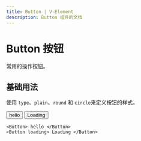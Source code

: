 ```yaml
---
title: Button | V-Element
description: Button 组件的文档
---
```


# Button 按钮
常用的操作按钮。

## 基础用法
使用 `type`、`plain`、`round` 和 `circle`来定义按钮的样式。

<script setup lang="ts">
  import Button from '../../src/components/Button/Button.vue'
</script>

<Button> hello </Button>
<Button loading> Loading </Button>

```vue
<Button> hello </Button>
<Button loading> Loading </Button>
```